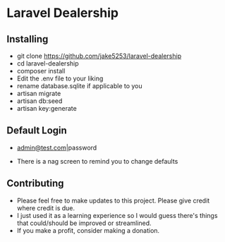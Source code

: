 # Laravel Dealership


## Installing
* git clone https://github.com/jake5253/laravel-dealership
* cd laravel-dealership
* composer install
* Edit the .env file to your liking
* rename database.sqlite if applicable to you
* artisan migrate
* artisan db:seed
* artisan key:generate

## Default Login
* admin@test.com|password 
- There is a nag screen to remind you to change defaults


## Contributing

* Please feel free to make updates to this project. Please give credit where credit is due.
* I just used it as a learning experience so I would guess there's things that could/should be improved or streamlined.
* If you make a profit, consider making a donation.
